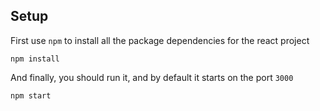 ## Setup

First use `npm` to install all the package dependencies for the react project

    npm install

And finally, you should run it, and by default it starts on the port `3000`

    npm start

